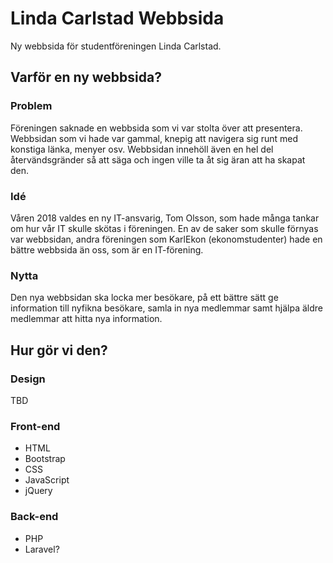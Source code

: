 # Linda Carlstad Webbsida 
Ny webbsida för studentföreningen Linda Carlstad.

## Varför en ny webbsida?

### Problem
Föreningen saknade en webbsida som vi var stolta över att presentera. Webbsidan som vi hade var gammal, knepig att navigera sig runt med konstiga länka, menyer osv. Webbsidan innehöll även en hel del återvändsgränder så att säga och ingen ville ta åt sig äran att ha skapat den. 

### Idé
Våren 2018 valdes en ny IT-ansvarig, Tom Olsson, som hade många tankar om hur vår IT skulle skötas i föreningen. En av de saker som skulle förnyas var webbsidan, andra föreningen som KarlEkon (ekonomstudenter) hade en bättre webbsida än oss, som är en IT-förening. 

### Nytta
Den nya webbsidan ska locka mer besökare, på ett bättre sätt ge information till nyfikna besökare, samla in nya medlemmar samt hjälpa äldre medlemmar att hitta nya information. 

## Hur gör vi den?

### Design
TBD

### Front-end
* HTML
* Bootstrap
* CSS
* JavaScript
* jQuery

### Back-end
* PHP
* Laravel?
